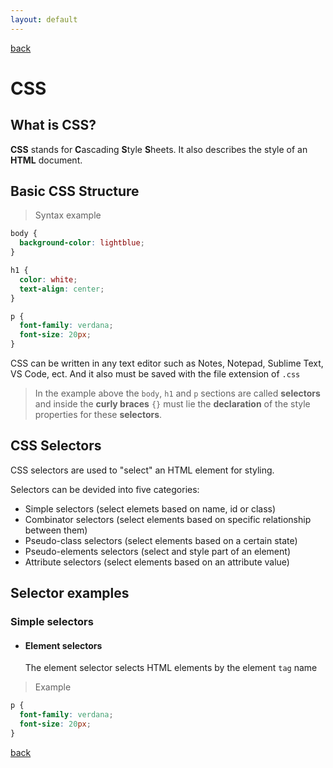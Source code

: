 ```yaml
---
layout: default
---
```


[back](./codes_page.html)

# CSS

## What is CSS?

**CSS** stands for **C**ascading **S**tyle **S**heets. It also describes the style of an **HTML** document.

## Basic CSS Structure

> Syntax example

```css
body {
  background-color: lightblue;
}

h1 {
  color: white;
  text-align: center;
}

p {
  font-family: verdana;
  font-size: 20px;
}
```

CSS can be written in any text editor such as Notes, Notepad, Sublime Text, VS Code, ect. And it also must be saved with the file extension of `.css`
> In the example above the `body`, `h1` and `p` sections are called **selectors** and inside the **curly braces** `{}` must lie the **declaration** of the style properties for these **selectors**.

## CSS Selectors
  
CSS selectors are used to "select" an HTML element for styling.

Selectors can be devided into five categories:
  - Simple selectors (select elemets based on name, id or class)
  - Combinator selectors (select elements based on specific relationship between them)
  - Pseudo-class selectors (select elements based on a certain state)
  - Pseudo-elements selectors (select and style part of an element)
  - Attribute selectors (select elements based on an attribute value)

## Selector examples

### Simple selectors

  - #### Element selectors

    The element selector selects HTML elements by the element `tag` name

> Example
```css
p {
  font-family: verdana;
  font-size: 20px;
}
```

[back](./codes_page.html)
